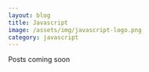 ```yaml
---
layout: blog
title: Javascript
image: /assets/img/javascript-logo.png
category: javascript
---
```



<article>
	<p>Posts coming soon</p>
</article>